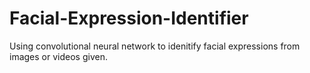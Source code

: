 # Facial-Expression-Identifier
Using convolutional neural network to idenitify facial expressions from images or videos given.
